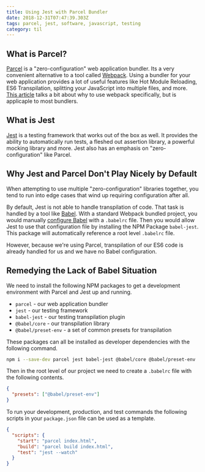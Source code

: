 ```yaml
---
title: Using Jest with Parcel Bundler
date: 2018-12-31T07:47:39.303Z
tags: parcel, jest, software, javascript, testing
category: til
---
```


## What is Parcel?

[Parcel](https://parceljs.org/) is a "zero-configuration" web application bundler. Its a very convenient alternative to a tool called [Webpack](https://webpack.js.org/). Using a bundler for your web application provides a lot of useful features like Hot Module Reloading, ES6 Transpilation, splitting your JavaScript into multiple files, and more. [This article](https://webpack.js.org/concepts/why-webpack/) talks a bit about why to use webpack specifically, but is applicaple to most bundlers.

## What is Jest

[Jest](https://jestjs.io/) is a testing framework that works out of the box as well. It provides the ability to automatically run tests, a fleshed out assertion library, a powerful mocking library and more. Jest also has an emphasis on "zero-configuration" like Parcel.

## Why Jest and Parcel Don't Play Nicely by Default

When attempting to use multiple "zero-configuration" libraries together, you tend to run into edge cases that wind up requiring configuration after all.

By default, Jest is not able to handle transpilation of code. That task is handled by a tool like [Babel](https://babeljs.io/). With a standard Webpack bundled project, you would manually [configure Babel](https://babeljs.io/docs/en/config-files) with a `.babelrc` file. Then you would allow Jest to use that configuration file by installing the NPM Package `babel-jest`. This package will automatically reference a root level `.babelrc` file.

However, because we're using Parcel, transpilation of our ES6 code is already handled for us and we have no Babel configuration.

## Remedying the Lack of Babel Situation

We need to install the following NPM packages to get a development environment with Parcel and Jest up and running.

- `parcel` - our web application bundler
- `jest` - our testing framework
- `babel-jest` - our testing transpilation plugin
- `@babel/core` - our transpilation library
- `@babel/preset-env` - a set of common presets for transpilation

These packages can all be installed as developer dependencies with the following command.

```bash
npm i --save-dev parcel jest babel-jest @babel/core @babel/preset-env
```

Then in the root level of our project we need to create a `.babelrc` file with the following contents.

```json
{
  "presets": ["@babel/preset-env"]
}
```

To run your development, production, and test commands the following scripts in your `package.json` file can be used as a template.

```json
{
  "scripts": {
    "start": "parcel index.html",
    "build": "parcel build index.html",
    "test": "jest --watch"
  }
}
```
